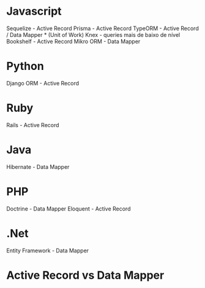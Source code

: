 # Javascript
Sequelize - Active Record 
Prisma - Active Record
TypeORM - Active Record / Data Mapper * (Unit of Work)
Knex - queries mais de baixo de nível
Bookshelf - Active Record
Mikro ORM - Data Mapper

# Python
Django ORM - Active Record


# Ruby
Rails - Active Record

# Java
Hibernate - Data Mapper

# PHP
Doctrine - Data Mapper
Eloquent - Active Record

# .Net
Entity Framework - Data Mapper


# Active Record vs Data Mapper